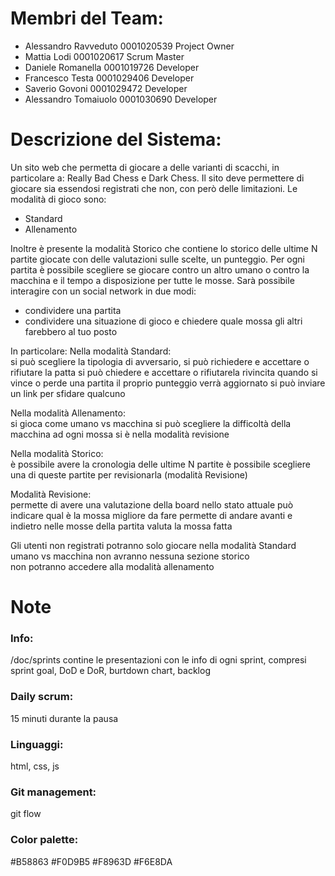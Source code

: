# Membri del Team:
- Alessandro Ravveduto  0001020539  Project Owner
- Mattia Lodi           0001020617  Scrum Master
- Daniele Romanella     0001019726  Developer
- Francesco Testa       0001029406  Developer
- Saverio Govoni        0001029472  Developer
- Alessandro Tomaiuolo  0001030690  Developer

# Descrizione del Sistema:
Un sito web che permetta di giocare a delle varianti di scacchi, in particolare a: Really Bad Chess e Dark Chess. 
Il sito deve permettere di giocare sia essendosi registrati che non, con però delle limitazioni. 
Le modalità di gioco sono:  
- Standard
- Allenamento 
   
Inoltre è presente la modalità Storico che contiene lo storico delle ultime N partite giocate con delle valutazioni sulle scelte, un punteggio. 
Per ogni partita è possibile scegliere se giocare contro un altro umano o contro la macchina e il tempo a disposizione per tutte le mosse. 
Sarà possibile interagire con un social network in due modi: 
- condividere una partita 
- condividere una situazione di gioco e chiedere quale mossa gli altri farebbero al tuo posto 


In particolare: 
Nella modalità Standard:   
si può scegliere la tipologia di avversario, 
si può richiedere e accettare o rifiutare la patta 
si può chiedere e accettare o rifiutarela rivincita 
quando si vince o perde una partita il proprio punteggio verrà aggiornato 
si può inviare un link per sfidare qualcuno 

Nella modalità Allenamento:   
si gioca come umano vs macchina 
si può scegliere la difficoltà della macchina 
ad ogni mossa si è nella modalità revisione 
 
Nella modalità Storico:   
è possibile avere la cronologia delle ultime N partite 
è possibile scegliere una di queste partite per revisionarla (modalità Revisione) 

Modalità Revisione:    
permette di avere una valutazione della board nello stato attuale 
può indicare qual è la mossa migliore da fare 
permette di andare avanti e indietro nelle mosse della partita 
valuta la mossa fatta 


Gli utenti non registrati potranno solo giocare nella modalità Standard umano vs macchina 
non avranno nessuna sezione storico  
non potranno accedere alla modalità allenamento 

 

# Note 
### Info:
/doc/sprints contine le presentazioni con le info di ogni sprint, compresi sprint goal, DoD e DoR, burtdown chart, backlog
### Daily scrum:
15 minuti durante la pausa
### Linguaggi:
html, css, js 
### Git management:
git flow
### Color palette:   
#B58863 #F0D9B5 #F8963D #F6E8DA